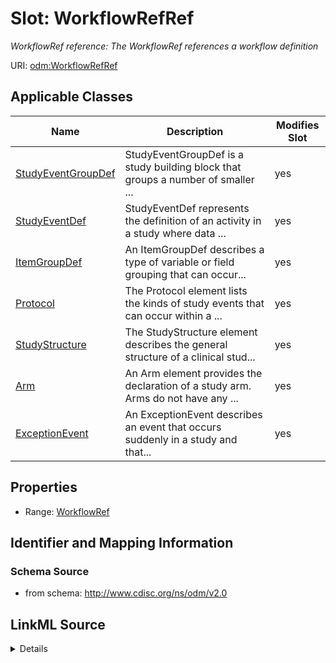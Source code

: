 # Slot: WorkflowRefRef


_WorkflowRef reference: The WorkflowRef references a workflow definition_



URI: [odm:WorkflowRefRef](http://www.cdisc.org/ns/odm/v2.0/WorkflowRefRef)



<!-- no inheritance hierarchy -->




## Applicable Classes

| Name | Description | Modifies Slot |
| --- | --- | --- |
[StudyEventGroupDef](StudyEventGroupDef.md) | StudyEventGroupDef is a study building block that groups a number of smaller ... |  yes  |
[StudyEventDef](StudyEventDef.md) | StudyEventDef represents the definition of an activity in a study where data ... |  yes  |
[ItemGroupDef](ItemGroupDef.md) | An ItemGroupDef describes a type of variable or field grouping that can occur... |  yes  |
[Protocol](Protocol.md) | The Protocol element lists the kinds of study events that can occur within a ... |  yes  |
[StudyStructure](StudyStructure.md) | The StudyStructure element describes the general structure of a clinical stud... |  yes  |
[Arm](Arm.md) | An Arm element provides the declaration of a study arm. Arms do not have any ... |  yes  |
[ExceptionEvent](ExceptionEvent.md) | An ExceptionEvent describes an event that occurs suddenly in a study and that... |  yes  |







## Properties

* Range: [WorkflowRef](WorkflowRef.md)





## Identifier and Mapping Information







### Schema Source


* from schema: http://www.cdisc.org/ns/odm/v2.0




## LinkML Source

<details>
```yaml
name: WorkflowRefRef
description: 'WorkflowRef reference: The WorkflowRef references a workflow definition'
from_schema: http://www.cdisc.org/ns/odm/v2.0
rank: 1000
identifier: false
alias: WorkflowRefRef
domain_of:
- StudyEventGroupDef
- StudyEventDef
- ItemGroupDef
- Protocol
- StudyStructure
- Arm
- ExceptionEvent
range: WorkflowRef

```
</details>